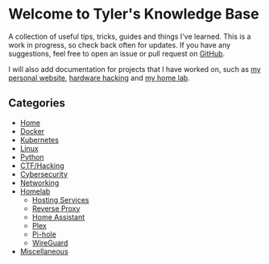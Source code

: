 # Welcome to Tyler's Knowledge Base

A collection of useful tips, tricks, guides and things I've learned. This is a work in progress, so check back often for updates. If you have any suggestions, feel free to open an issue or pull request on [GitHub](https://github.com/tyleraharrison/docs.tylerharrison.dev).

I will also add documentation for projects that I have worked on, such as [my personal website](https://tylerharrison.dev), [hardware hacking](#categories) and [my home lab](#categories).

## Categories
- [Home](index.md)
- [Docker](docker.md)
- [Kubernetes](kubernetes.md)
- [Linux](linux.md)
- [Python](python.md)
- [CTF/Hacking](ctf-hacking.md)
- [Cybersecurity](cybersecurity.md)
- [Networking](networking.md)
- [Homelab](self-hosting/hosting.md)
    - [Hosting Services](self-hosting/hosting.md)
    - [Reverse Proxy](self-hosting/reverse-proxy.md)
    - [Home Assistant](self-hosting/home-assistant.md)
    - [Plex](self-hosting/plex.md)
    - [Pi-hole](self-hosting/pi-hole.md)
    - [WireGuard](self-hosting/wireguard.md)
- [Miscellaneous](miscellaneous.md)
